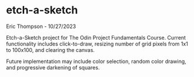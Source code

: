 # etch-a-sketch
Eric Thompson - 10/27/2023

Etch-a-Sketch project for The Odin Project Fundamentals Course. Current functionality includes click-to-draw, resizing number of grid pixels from 1x1 to 100x100, and clearing the canvas.

Future implementation may include color selection, random color drawing, and progressive darkening of squares.
